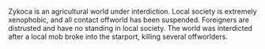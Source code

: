 Zykoca is an agricultural world under interdiction. Local society is extremely xenophobic, and all contact offworld has been suspended. Foreigners are distrusted and have no standing in local society. The world was interdicted after a local mob broke into the starport, killing several offworlders.
